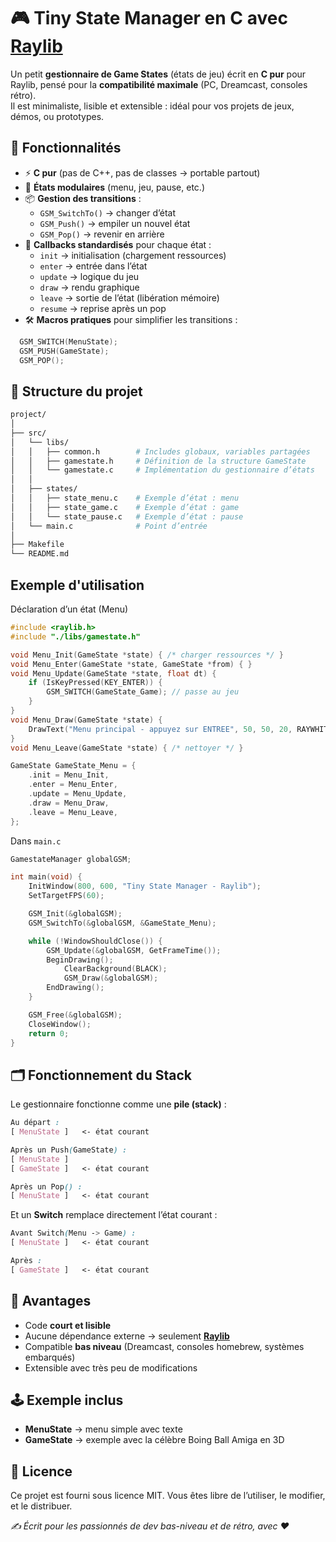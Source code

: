 # 🎮 Tiny State Manager en C avec [Raylib](https://www.raylib.com/)

Un petit **gestionnaire de Game States** (états de jeu) écrit en **C pur** pour Raylib, pensé pour la **compatibilité maximale** (PC, Dreamcast, consoles rétro).  
Il est minimaliste, lisible et extensible : idéal pour vos projets de jeux, démos, ou prototypes.


## 🚀 Fonctionnalités

- ⚡ **C pur** (pas de C++, pas de classes → portable partout)
- 🧩 **États modulaires** (menu, jeu, pause, etc.)
- 📦 **Gestion des transitions** :
  - `GSM_SwitchTo()` → changer d’état  
  - `GSM_Push()` → empiler un nouvel état  
  - `GSM_Pop()` → revenir en arrière
- 🔄 **Callbacks standardisés** pour chaque état :
  - `init` → initialisation (chargement ressources)
  - `enter` → entrée dans l’état
  - `update` → logique du jeu
  - `draw` → rendu graphique
  - `leave` → sortie de l’état (libération mémoire)
  - `resume` → reprise après un pop
- 🛠️ **Macros pratiques** pour simplifier les transitions :

```cpp
  GSM_SWITCH(MenuState);
  GSM_PUSH(GameState);
  GSM_POP();
```

## 📂 Structure du projet

```bash
project/
│
├── src/
│	└── libs/
│	│   ├── common.h		# Includes globaux, variables partagées
│	│   ├── gamestate.h		# Définition de la structure GameState
│	│   └── gamestate.c		# Implémentation du gestionnaire d’états
│	│
│	├── states/
│	│   ├── state_menu.c	# Exemple d’état : menu
│	│	├── state_game.c	# Exemple d’état : game
│	│   └── state_pause.c	# Exemple d’état : pause
│   └── main.c				# Point d’entrée
│
├── Makefile
└── README.md
```

## Exemple d'utilisation

Déclaration d’un état (Menu)
```cpp
#include <raylib.h>
#include "./libs/gamestate.h"

void Menu_Init(GameState *state) { /* charger ressources */ }
void Menu_Enter(GameState *state, GameState *from) { }
void Menu_Update(GameState *state, float dt) {
    if (IsKeyPressed(KEY_ENTER)) {
        GSM_SWITCH(GameState_Game); // passe au jeu
    }
}
void Menu_Draw(GameState *state) {
    DrawText("Menu principal - appuyez sur ENTREE", 50, 50, 20, RAYWHITE);
}
void Menu_Leave(GameState *state) { /* nettoyer */ }

GameState GameState_Menu = {
    .init = Menu_Init,
    .enter = Menu_Enter,
    .update = Menu_Update,
    .draw = Menu_Draw,
    .leave = Menu_Leave,
};
```
Dans `main.c`

```cpp
GamestateManager globalGSM;

int main(void) {
    InitWindow(800, 600, "Tiny State Manager - Raylib");
    SetTargetFPS(60);

    GSM_Init(&globalGSM);
    GSM_SwitchTo(&globalGSM, &GameState_Menu);

    while (!WindowShouldClose()) {
        GSM_Update(&globalGSM, GetFrameTime());
        BeginDrawing();
            ClearBackground(BLACK);
            GSM_Draw(&globalGSM);
        EndDrawing();
    }

    GSM_Free(&globalGSM);
    CloseWindow();
    return 0;
}
```

## 🗂️ Fonctionnement du Stack
Le gestionnaire fonctionne comme une **pile (stack)** :
```scss
Au départ :
[ MenuState ]   <- état courant

Après un Push(GameState) :
[ MenuState ]
[ GameState ]   <- état courant

Après un Pop() :
[ MenuState ]   <- état courant
```
Et un **Switch** remplace directement l’état courant :

```scss
Avant Switch(Menu -> Game) :
[ MenuState ]   <- état courant

Après :
[ GameState ]   <- état courant
```

## 🎯 Avantages

* Code **court et lisible**
* Aucune dépendance externe → seulement **[Raylib](https://www.raylib.com/)**
* Compatible **bas niveau** (Dreamcast, consoles homebrew, systèmes embarqués)
* Extensible avec très peu de modifications

## 🕹️ Exemple inclus

* **MenuState** → menu simple avec texte
* **GameState** → exemple avec la célèbre Boing Ball Amiga en 3D

## 📜 Licence

Ce projet est fourni sous licence MIT.
Vous êtes libre de l’utiliser, le modifier, et le distribuer.

*✍️ Écrit pour les passionnés de dev bas-niveau et de rétro, avec ❤*